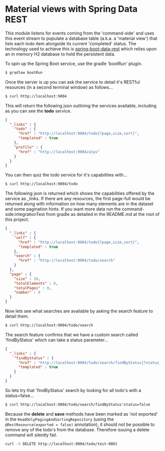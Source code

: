 # Material views with Spring Data REST

This module listens for events coming from the 'command-side' and uses this event stream to populate a database table (a.k.a. a 'material view') that lists each todo item alongside its current 'completed' status. The technology used to achieve this is [spring-boot-data-rest](https://spring.io/guides/gs/accessing-data-rest/) which relies upon an in memory H2 database to hold the persistent data.

To spin up the Spring Boot service, use the gradle 'bootRun' plugin.

```bash
$ gradlew bootRun
```

Once the server is up you can ask the service to detail it's RESTful resources (in a second terminal window) as follows...

```bash
$ curl http://localhost:9004
```

This will return the following json outlining the services available, including as you can see the **todo** service.

```json
{
  "_links" : {
    "todo" : {
      "href" : "http://localhost:9004/todo{?page,size,sort}",
      "templated" : true
    },
    "profile" : {
      "href" : "http://localhost:9004/alps"
    }
  }
}
```

You can then quiz the todo service for it's capabilities with...

```bash
$ curl http://localhost:9004/todo
```

The following json is returned which shows the capabilities offered by the service as _links. If there are any resources, the first page-full would be returned along with information on how many elements are in the dataset and some pagination hints. If you want more data run the command-side:integrationTest from gradle as detailed in the README.md at the root of this project.

```json
{
  "_links" : {
    "self" : {
      "href" : "http://localhost:9004/todo{?page,size,sort}",
      "templated" : true
    },
    "search" : {
      "href" : "http://localhost:9004/todo/search"
    }
  },
  "page" : {
    "size" : 20,
    "totalElements" : 0,
    "totalPages" : 0,
    "number" : 0
  }
}
```


Now lets see what searches are available by asking the search feature to detail them.

```bash
$ curl http://localhost:9004/todo/search
```

The search feature confirms that we have a custom search called 'findByStatus' which can take a status parameter...

```json
{
  "_links" : {
    "findByStatus" : {
      "href" : "http://localhost:9004/todo/search/findByStatus{?status}",
      "templated" : true
    }
  }
}
```

So lets try that 'findByStatus' search by looking for all todo's with a status=false...

```bash
$ curl http://localhost:9004/todo/search/findByStatus?status=false
```

Because the **delete** and **save** methods have been marked as 'not exported' in the ```ReadOnlyPagingAndSortingRepository``` (using the ```@RestResource(exported = false)``` annotation), it should not be possible to remove any of the todo's from the database. Therefore issuing a delete command will silently fail.

 ```bash
 curl -X DELETE http://localhost:9004/todo/test-0001
 ```

